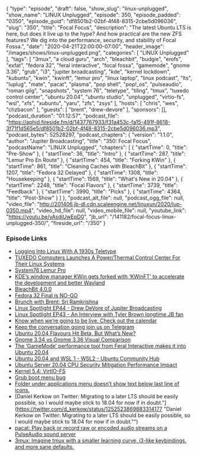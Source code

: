 {
  "type": "episode",
  "draft": false,
  "show_slug": "linux-unplugged",
  "show_name": "LINUX Unplugged",
  "episode": 350,
  "episode_padded": "0350",
  "episode_guid": "df8501b2-02bf-4f48-8315-2cbe5d096036",
  "slug": "350",
  "title": "Focal Focus",
  "description": "The latest Ubuntu LTS is here, but does it live up to the hype? And how practical are the new ZFS features? We dig into the performance, security, and stability of Focal Fossa.",
  "date": "2020-04-21T22:00:00-07:00",
  "header_image": "/images/shows/linux-unplugged.png",
  "categories": [
    "LINUX Unplugged"
  ],
  "tags": [
    "3mux",
    "a cloud guru",
    "arch",
    "bleachbit",
    "budgie",
    "erofs",
    "exfat",
    "fedora 32",
    "feral interactive",
    "focal fossa",
    "gamemode",
    "gnome 3.36",
    "grub",
    "i3",
    "jupiter broadcasting",
    "kde",
    "kernel lockdown",
    "kubuntu",
    "kwin",
    "kwinft",
    "lemur pro",
    "linux laptop",
    "linux podcast",
    "lts",
    "luplug",
    "mate",
    "pacat",
    "plasma",
    "pop shell",
    "pop!_os",
    "pulseaudio",
    "roman gilg",
    "snapshots",
    "system 76",
    "teletype",
    "tiling",
    "tmux",
    "tuxedo control center",
    "ubuntu 20.04",
    "ubuntu studio",
    "unplugged",
    "virtio-fs",
    "wsl",
    "xfs",
    "xubuntu",
    "yaru",
    "zfs",
    "zsys"
  ],
  "hosts": [
    "chris",
    "wes",
    "chzbacon"
  ],
  "guests": [
    "brent",
    "drew-devore"
  ],
  "sponsors": [],
  "podcast_duration": "01:12:57",
  "podcast_file": "https://aphid.fireside.fm/d/1437767933/f31a453c-fa15-491f-8618-3f71f1d565e5/df8501b2-02bf-4f48-8315-2cbe5d096036.mp3",
  "podcast_bytes": 52528297,
  "podcast_chapters": {
    "version": "1.1.0",
    "author": "Jupiter Broadcasting",
    "title": "350: Focal Focus",
    "podcastName": "LINUX Unplugged",
    "chapters": [
      {
        "startTime": 0,
        "title": "Pre-Show"
      },
      {
        "startTime": 36,
        "title": "Intro"
      },
      {
        "startTime": 287,
        "title": "Lemur Pro En Route"
      },
      {
        "startTime": 454,
        "title": "Forking KWin"
      },
      {
        "startTime": 861,
        "title": "Cleaning Caches with BleachBit"
      },
      {
        "startTime": 1207,
        "title": "Fedora 32 Delayed"
      },
      {
        "startTime": 1308,
        "title": "Housekeeping"
      },
      {
        "startTime": 1569,
        "title": "What's New in 20.04"
      },
      {
        "startTime": 2248,
        "title": "Focal Flavors"
      },
      {
        "startTime": 3739,
        "title": "Feedback"
      },
      {
        "startTime": 3990,
        "title": "Picks"
      },
      {
        "startTime": 4364,
        "title": "Post-Show"
      }
    ]
  },
  "podcast_alt_file": null,
  "podcast_ogg_file": null,
  "video_file": "http://201406.jb-dl.cdn.scaleengine.net/linuxun/2020/lup-0350.mp4",
  "video_hd_file": null,
  "video_mobile_file": null,
  "youtube_link": "https://youtu.be/yAsdiUwEpD0",
  "jb_url": "/141182/focal-focus-linux-unplugged-350/",
  "fireside_url": "/350"
}


### Episode Links

  * [Logging Into Linux With A 1930s Teletype](https://hackaday.com/2020/04/15/logging-into-linux-with-a-1930s-teletype/ "Logging Into Linux With A 1930s Teletype")
  * [TUXEDO Computers Launches A Power/Thermal Control Center For Their Linux Systems](https://www.phoronix.com/scan.php?page=news_item&px=TUXEDO-Control-Center "TUXEDO Computers Launches A Power/Thermal Control Center For Their Linux Systems")
  * [System76 Lemur Pro](https://system76.com/laptops/lemur "System76 Lemur Pro")
  * [KDE’s window manager KWin gets forked with ‘KWinFT’ to accelerate the development and better Wayland](https://www.gamingonlinux.com/articles/kdes-window-manager-kwin-gets-forked-with-kwinft-to-accelerate-the-development-and-better-wayland.16446 "KDE’s window manager KWin gets forked with ‘KWinFT’ to accelerate the development and better Wayland")
  * [BleachBit 4.0.0](https://www.bleachbit.org/news/bleachbit-400 "BleachBit 4.0.0")
  * [Fedora 32 Final is NO-GO](https://lists.fedoraproject.org/archives/list/devel@lists.fedoraproject.org/thread/HXSBRI4LRWKKHLUH2OI4UPBKJJKGCDQR/ "Fedora 32 Final is NO-GO")
  * [Brunch with Brent: Sri Ramkrishna](https://extras.show/71 "Brunch with Brent: Sri Ramkrishna")
  * [Linux Spotlight EP44 - Drew DeVore of Jupiter Broadcasting](https://www.youtube.com/watch?v=eGwPjjD-iF0 "Linux Spotlight EP44 - Drew DeVore of Jupiter Broadcasting")
  * [Linux Spotlight EP43 - An Interview with Tyler Brown longtime JB fan](https://linuxspotlight.fireside.fm/43 "Linux Spotlight EP43 - An Interview with Tyler Brown longtime JB fan")
  * [Know when we’re going to be live. Check out the calendar](https://www.jupiterbroadcasting.com/release-calendar/ "Know when we’re going to be live. Check out the calendar")
  * [Keep the conversation going join us on Telegram](https://jupiterbroadcasting.com/telegram "Keep the conversation going join us on Telegram")
  * [Ubuntu 20.04 Flavours Hit Beta, But What’s New?](https://www.omgubuntu.co.uk/2020/04/ubuntu-20-04-flavours-whats-new "Ubuntu 20.04 Flavours Hit Beta, But What’s New?")
  * [Gnome 3.34 vs Gnome 3.36 Visual Comparison](https://imgur.com/a/skIWyxQ "Gnome 3.34 vs Gnome 3.36 Visual Comparison")
  * [The ‘GameMode’ performance tool from Feral Interactive makes it into Ubuntu 20.04](https://www.gamingonlinux.com/articles/16465 "The ‘GameMode’ performance tool from Feral Interactive makes it into Ubuntu 20.04")
  * [Ubuntu 20.04 and WSL 1 - WSL2 - Ubuntu Community Hub](https://discourse.ubuntu.com/t/ubuntu-20-04-and-wsl-1/15291 "Ubuntu 20.04 and WSL 1 - WSL2 - Ubuntu Community Hub")
  * [Ubuntu Server 20.04 CPU Security Mitigation Performance Impact](https://www.phoronix.com/scan.php?page=article&item=ubuntu2004-server-mit&num=1 "Ubuntu Server 20.04 CPU Security Mitigation Performance Impact")
  * [Kernel 5.4: VirtIO-FS](https://www.phoronix.com/scan.php?page=news_item&px=VirtIO-FS-QEMU-5.0-Merged "Kernel 5.4: VirtIO-FS")
  * [Grub boot menu bug](https://bugs.launchpad.net/ubuntu/+source/grub2/+bug/1863434 "Grub boot menu bug")
  * [Folder under applications menu doesn’t show text below last line of icons.](https://bugs.launchpad.net/ubuntu/+source/nautilus/+bug/1873725 "Folder under applications menu doesn’t show text below last line of icons.")
  * [Daniel Kerkow on Twitter: Migrating to a later LTS should be easily possible, so I would maybe stick to 18.04 for now if in doubt."](https://twitter.com/d_kerkow/status/1252523869883314177 "Daniel Kerkow on Twitter: Migrating to a later LTS should be easily possible, so I would maybe stick to 18.04 for now if in doubt."")
  * [pacat: Play back or record raw or encoded audio streams on a PulseAudio sound server](https://www.systutorials.com/docs/linux/man/1-pacat/ "pacat: Play back or record raw or encoded audio streams on a PulseAudio sound server")
  * [3mux: Imagine tmux with a smaller learning curve, i3-like keybindings, and more sane defaults.](https://github.com/aaronjanse/3mux "3mux: Imagine tmux with a smaller learning curve, i3-like keybindings, and more sane defaults.")



